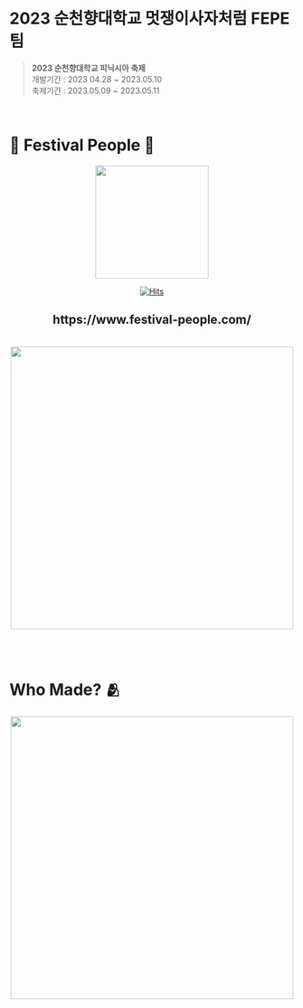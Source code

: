 # 2023 순천향대학교 멋쟁이사자처럼 FEPE 팀 

> **2023 순천향대학교 피닉시아 축제** <br>
>  개발기간 : 2023 04.28 ~ 2023.05.10 <br>
>  축제기간 : 2023.05.09 ~ 2023.05.11 <br>

<br>

# 🎡 Festival People 🎡

<div align="center">
    <img width="200" src="https://github.com/FE-PE/.github/assets/71310074/c5a9c240-f333-4c88-a326-183d3268a9c9">



[![Hits](https://hits.seeyoufarm.com/api/count/incr/badge.svg?url=https%3A%2F%2Fgithub.com%2FFE-PE%2F2023Phoenixia-Server&count_bg=%2379C83D&title_bg=%23555555&icon=&icon_color=%23E7E7E7&title=hits&edge_flat=false)](https://hits.seeyoufarm.com)

<h2>https://www.festival-people.com/</h2>

<br>

  
<img src="https://github.com/FE-PE/.github/assets/71310074/c037ce3a-6882-4c8c-abaf-9bc7faffb65c" width=500>

<br><br>
  
  
</div>

# Who Made? 🫂

<div align="center">
  <img src="https://github.com/FE-PE/.github/assets/71310074/c2a6fbd6-7ef6-41f8-8303-fab35b436363" width=500>
</div>
